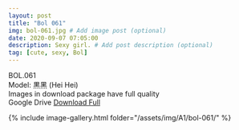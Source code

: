 ```yaml
---
layout: post
title: "Bol 061"
img: bol-061.jpg # Add image post (optional)
date: 2020-09-07 07:05:00
description: Sexy girl. # Add post description (optional)
tag: [cute, sexy, Bol]
---
```

BOL.061  
Model: 黒黑 (Hei Hei)                                                      
Images in download package have full quality                    
Google Drive [Download Full](http://gestyy.com/eefQwT)

{% include image-gallery.html folder="/assets/img/A1/bol-061/" %}
